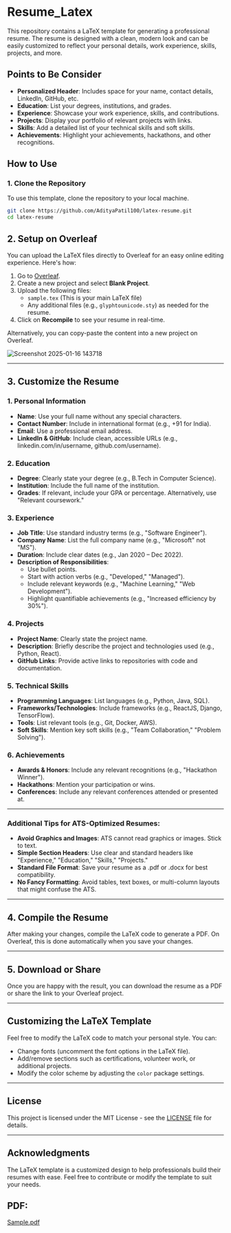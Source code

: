 # Resume_Latex

This repository contains a LaTeX template for generating a professional resume. The resume is designed with a clean, modern look and can be easily customized to reflect your personal details, work experience, skills, projects, and more.

## Points to Be Consider
- **Personalized Header**: Includes space for your name, contact details, LinkedIn, GitHub, etc.
- **Education**: List your degrees, institutions, and grades.
- **Experience**: Showcase your work experience, skills, and contributions.
- **Projects**: Display your portfolio of relevant projects with links.
- **Skills**: Add a detailed list of your technical skills and soft skills.
- **Achievements**: Highlight your achievements, hackathons, and other recognitions.

## How to Use

### 1. Clone the Repository

To use this template, clone the repository to your local machine.

```bash
git clone https://github.com/AdityaPatil100/latex-resume.git
cd latex-resume
```
## 2. Setup on Overleaf

You can upload the LaTeX files directly to Overleaf for an easy online editing experience. Here's how:

1. Go to [Overleaf](https://www.overleaf.com).
2. Create a new project and select **Blank Project**.
3. Upload the following files:
   - `sample.tex` (This is your main LaTeX file)
   - Any additional files (e.g., `glyphtounicode.sty`) as needed for the resume.
4. Click on **Recompile** to see your resume in real-time.

Alternatively, you can copy-paste the content into a new project on Overleaf.

![Screenshot 2025-01-16 143718](https://github.com/user-attachments/assets/c8c3b1a5-497c-42d6-b294-08704c56964d)

---

## 3. Customize the Resume

### 1. Personal Information
- **Name**: Use your full name without any special characters.
- **Contact Number**: Include in international format (e.g., +91 for India).
- **Email**: Use a professional email address.
- **LinkedIn & GitHub**: Include clean, accessible URLs (e.g., linkedin.com/in/username, github.com/username).

### 2. Education
- **Degree**: Clearly state your degree (e.g., B.Tech in Computer Science).
- **Institution**: Include the full name of the institution.
- **Grades**: If relevant, include your GPA or percentage. Alternatively, use "Relevant coursework."

### 3. Experience
- **Job Title**: Use standard industry terms (e.g., "Software Engineer").
- **Company Name**: List the full company name (e.g., "Microsoft" not "MS").
- **Duration**: Include clear dates (e.g., Jan 2020 – Dec 2022).
- **Description of Responsibilities**: 
  - Use bullet points.
  - Start with action verbs (e.g., "Developed," "Managed").
  - Include relevant keywords (e.g., "Machine Learning," "Web Development").
  - Highlight quantifiable achievements (e.g., "Increased efficiency by 30%").

### 4. Projects
- **Project Name**: Clearly state the project name.
- **Description**: Briefly describe the project and technologies used (e.g., Python, React).
- **GitHub Links**: Provide active links to repositories with code and documentation.

### 5. Technical Skills
- **Programming Languages**: List languages (e.g., Python, Java, SQL).
- **Frameworks/Technologies**: Include frameworks (e.g., ReactJS, Django, TensorFlow).
- **Tools**: List relevant tools (e.g., Git, Docker, AWS).
- **Soft Skills**: Mention key soft skills (e.g., "Team Collaboration," "Problem Solving").

### 6. Achievements
- **Awards & Honors**: Include any relevant recognitions (e.g., "Hackathon Winner").
- **Hackathons**: Mention your participation or wins.
- **Conferences**: Include any relevant conferences attended or presented at.

---

### Additional Tips for ATS-Optimized Resumes:
- **Avoid Graphics and Images**: ATS cannot read graphics or images. Stick to text.
- **Simple Section Headers**: Use clear and standard headers like "Experience," "Education," "Skills," "Projects."
- **Standard File Format**: Save your resume as a .pdf or .docx for best compatibility.
- **No Fancy Formatting**: Avoid tables, text boxes, or multi-column layouts that might confuse the ATS.

---

## 4. Compile the Resume

After making your changes, compile the LaTeX code to generate a PDF. On Overleaf, this is done automatically when you save your changes.

---

## 5. Download or Share

Once you are happy with the result, you can download the resume as a PDF or share the link to your Overleaf project.

---

## Customizing the LaTeX Template

Feel free to modify the LaTeX code to match your personal style. You can:

- Change fonts (uncomment the font options in the LaTeX file).
- Add/remove sections such as certifications, volunteer work, or additional projects.
- Modify the color scheme by adjusting the `color` package settings.

---

## License

This project is licensed under the MIT License - see the [LICENSE](LICENSE) file for details.

---

## Acknowledgments

The LaTeX template is a customized design to help professionals build their resumes with ease. Feel free to contribute or modify the template to suit your needs.


## PDF:
[Sample.pdf](https://github.com/user-attachments/files/18436388/Sample.pdf)
